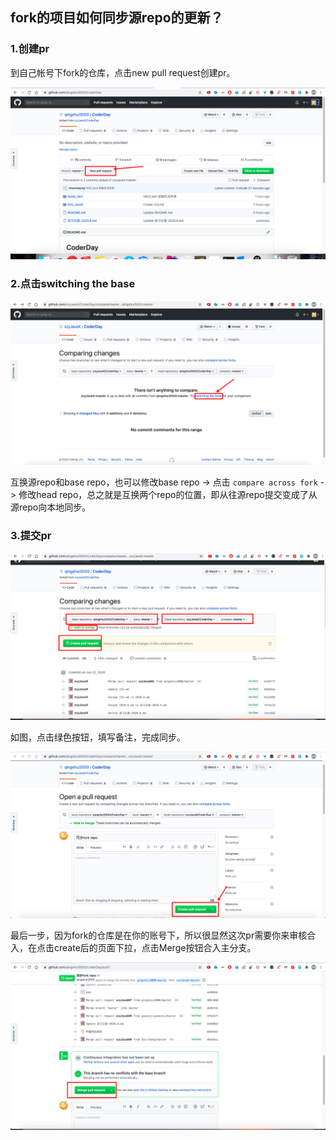 ## fork的项目如何同步源repo的更新？

### 1.创建pr

到自己帐号下fork的仓库，点击new pull request创建pr。

![](https://raw.githubusercontent.com/qingshui3000/pic_bed/master/notes/20200622140850.png)

### 2.点击switching the base

![](https://raw.githubusercontent.com/qingshui3000/pic_bed/master/notes/20200623093159.png)

互换源repo和base repo，也可以修改base repo -> 点击 `compare across fork` -> 修改head repo，总之就是互换两个repo的位置，即从往源repo提交变成了从源repo向本地同步。

### 3.提交pr

![](https://raw.githubusercontent.com/qingshui3000/pic_bed/master/notes/20200623094650.png)

如图，点击绿色按钮，填写备注，完成同步。

![](https://raw.githubusercontent.com/qingshui3000/pic_bed/master/notes/20200623094903.png)

最后一步，因为fork的仓库是在你的账号下，所以很显然这次pr需要你来审核合入，在点击create后的页面下拉，点击Merge按钮合入主分支。

![](https://raw.githubusercontent.com/qingshui3000/pic_bed/master/notes/20200623095119.png)

